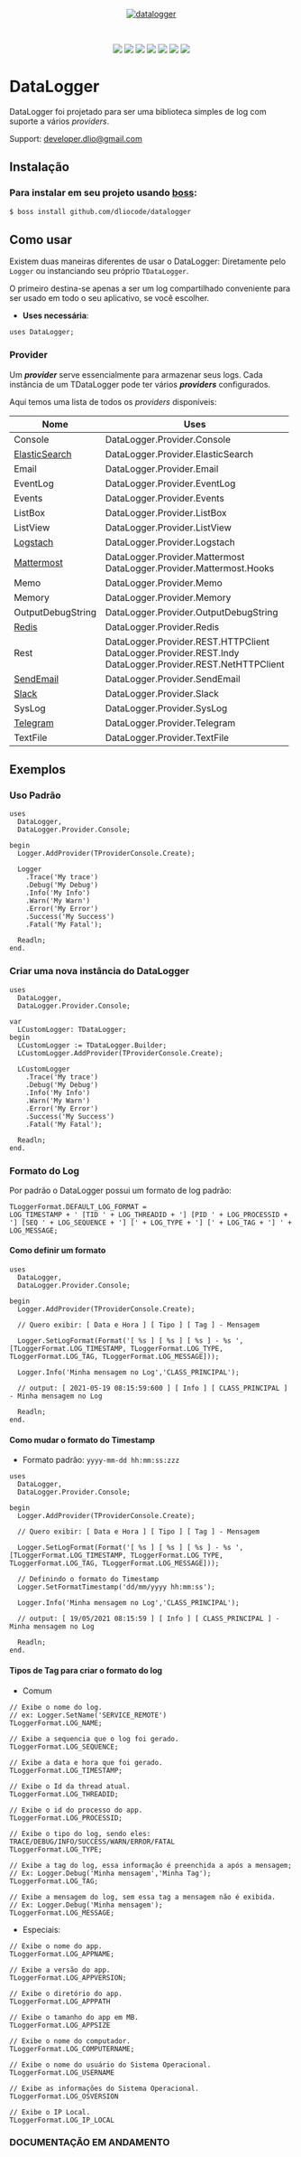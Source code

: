 <p align="center">
  <a href="https://user-images.githubusercontent.com/54585337/123354958-0f374800-d53b-11eb-8a2b-9c7041cfff47.png">
    <img alt="datalogger" src="https://user-images.githubusercontent.com/54585337/123354958-0f374800-d53b-11eb-8a2b-9c7041cfff47.png">
  </a>  
</p>
<br>
<p align="center">
  <img src="https://img.shields.io/github/v/release/dliocode/datalogger?style=flat-square">
  <img src="https://img.shields.io/github/stars/dliocode/datalogger?style=flat-square">
  <img src="https://img.shields.io/github/forks/dliocode/datalogger?style=flat-square">
  <img src="https://img.shields.io/github/contributors/dliocode/datalogger?color=orange&style=flat-square">
  <img src="https://tokei.rs/b1/github/dliocode/datalogger?color=red&category=lines">
  <img src="https://tokei.rs/b1/github/dliocode/datalogger?color=green&category=code">
  <img src="https://tokei.rs/b1/github/dliocode/datalogger?color=yellow&category=files">
</p>

# DataLogger

DataLogger foi projetado para ser uma biblioteca simples de log com suporte a vários _providers_.

Support: developer.dlio@gmail.com

## Instalação

### Para instalar em seu projeto usando [boss](https://github.com/HashLoad/boss):
```sh
$ boss install github.com/dliocode/datalogger
```

## Como usar

Existem duas maneiras diferentes de usar o DataLogger: 
Diretamente pelo ``` Logger ``` ou instanciando seu próprio ``` TDataLogger ```.

O primeiro destina-se apenas a ser um log compartilhado conveniente para ser usado em todo o seu aplicativo, se você escolher.

* **Uses necessária**: 
```
uses DataLogger;
``` 

### Provider

Um **_provider_** serve essencialmente para armazenar seus logs. 
Cada instância de um TDataLogger pode ter vários **_providers_** configurados.

Aqui temos uma lista de todos os _providers_ disponíveis:

|  Nome | Uses  |
| ------------ | ------------ |
| Console | DataLogger.Provider.Console |
| [ElasticSearch](https://www.elastic.co/pt/what-is/elasticsearch) | DataLogger.Provider.ElasticSearch |
| Email | DataLogger.Provider.Email |
| EventLog | DataLogger.Provider.EventLog |
| Events | DataLogger.Provider.Events |
| ListBox | DataLogger.Provider.ListBox |
| ListView | DataLogger.Provider.ListView |
| [Logstach](https://www.elastic.co/pt/logstash/) | DataLogger.Provider.Logstach |
| [Mattermost](https://mattermost.com/) | DataLogger.Provider.Mattermost<br />DataLogger.Provider.Mattermost.Hooks |
| Memo | DataLogger.Provider.Memo |
| Memory | DataLogger.Provider.Memory |
| OutputDebugString | DataLogger.Provider.OutputDebugString |
| [Redis](https://redis.io/) | DataLogger.Provider.Redis |
| Rest | DataLogger.Provider.REST.HTTPClient<br />DataLogger.Provider.REST.Indy<br />DataLogger.Provider.REST.NetHTTPClient  |
| [SendEmail](https://github.com/dliocode/sendemail) | DataLogger.Provider.SendEmail |
| [Slack](https://slack.com/) | DataLogger.Provider.Slack |
| SysLog | DataLogger.Provider.SysLog |
| [Telegram](https://core.telegram.org/) | DataLogger.Provider.Telegram |
| TextFile | DataLogger.Provider.TextFile |

## Exemplos

### Uso Padrão

```delphi
uses
  DataLogger,
  DataLogger.Provider.Console;

begin
  Logger.AddProvider(TProviderConsole.Create);

  Logger
    .Trace('My trace')
    .Debug('My Debug')
    .Info('My Info')
    .Warn('My Warn')
    .Error('My Error')
    .Success('My Success')
    .Fatal('My Fatal');

  Readln;
end.
```
### Criar uma nova instância do DataLogger

```delphi
uses
  DataLogger,
  DataLogger.Provider.Console;

var
  LCustomLogger: TDataLogger;
begin
  LCustomLogger := TDataLogger.Builder;
  LCustomLogger.AddProvider(TProviderConsole.Create);

  LCustomLogger
    .Trace('My trace')
    .Debug('My Debug')
    .Info('My Info')
    .Warn('My Warn')
    .Error('My Error')
    .Success('My Success')
    .Fatal('My Fatal');

  Readln;
end.
```

### Formato do Log

Por padrão o DataLogger possui um formato de log padrão: 
```
TLoggerFormat.DEFAULT_LOG_FORMAT = 
LOG_TIMESTAMP + ' [TID ' + LOG_THREADID + '] [PID ' + LOG_PROCESSID + '] [SEQ ' + LOG_SEQUENCE + '] [' + LOG_TYPE + '] [' + LOG_TAG + '] ' + LOG_MESSAGE;
```

#### Como definir um formato

```delphi
uses
  DataLogger,
  DataLogger.Provider.Console;

begin
  Logger.AddProvider(TProviderConsole.Create);

  // Quero exibir: [ Data e Hora ] [ Tipo ] [ Tag ] - Mensagem

  Logger.SetLogFormat(Format('[ %s ] [ %s ] [ %s ] - %s ',[TLoggerFormat.LOG_TIMESTAMP, TLoggerFormat.LOG_TYPE, TLoggerFormat.LOG_TAG, TLoggerFormat.LOG_MESSAGE]));

  Logger.Info('Minha mensagem no Log','CLASS_PRINCIPAL');
  
  // output: [ 2021-05-19 08:15:59:600 ] [ Info ] [ CLASS_PRINCIPAL ] - Minha mensagem no Log

  Readln;
end.
```

#### Como mudar o formato do Timestamp
* Formato padrão: `yyyy-mm-dd hh:mm:ss:zzz`

```delphi
uses
  DataLogger,
  DataLogger.Provider.Console;

begin
  Logger.AddProvider(TProviderConsole.Create);

  // Quero exibir: [ Data e Hora ] [ Tipo ] [ Tag ] - Mensagem

  Logger.SetLogFormat(Format('[ %s ] [ %s ] [ %s ] - %s ',[TLoggerFormat.LOG_TIMESTAMP, TLoggerFormat.LOG_TYPE, TLoggerFormat.LOG_TAG, TLoggerFormat.LOG_MESSAGE]));

  // Definindo o formato do Timestamp
  Logger.SetFormatTimestamp('dd/mm/yyyy hh:mm:ss');

  Logger.Info('Minha mensagem no Log','CLASS_PRINCIPAL');

  // output: [ 19/05/2021 08:15:59 ] [ Info ] [ CLASS_PRINCIPAL ] - Minha mensagem no Log

  Readln;
end.
```

#### Tipos de Tag para criar o formato do log
* Comum 

```
// Exibe o nome do log.
// ex: Logger.SetName('SERVICE_REMOTE')
TLoggerFormat.LOG_NAME;

// Exibe a sequencia que o log foi gerado.
TLoggerFormat.LOG_SEQUENCE;

// Exibe a data e hora que foi gerado.
TLoggerFormat.LOG_TIMESTAMP;

// Exibe o Id da thread atual.
TLoggerFormat.LOG_THREADID;

// Exibe o id do processo do app.
TLoggerFormat.LOG_PROCESSID;

// Exibe o tipo do log, sendo eles: TRACE/DEBUG/INFO/SUCCESS/WARN/ERROR/FATAL
TLoggerFormat.LOG_TYPE;

// Exibe a tag do log, essa informação é preenchida a após a mensagem;
// Ex: Logger.Debug('Minha mensagem','Minha Tag');
TLoggerFormat.LOG_TAG;

// Exibe a mensagem do log, sem essa tag a mensagem não é exibida.
// Ex: Logger.Debug('Minha mensagem');
TLoggerFormat.LOG_MESSAGE;
```

* Especiais:

```
// Exibe o nome do app.
TLoggerFormat.LOG_APPNAME;

// Exibe a versão do app.
TLoggerFormat.LOG_APPVERSION;

// Exibe o diretório do app.
TLoggerFormat.LOG_APPPATH

// Exibe o tamanho do app em MB.
TLoggerFormat.LOG_APPSIZE

// Exibe o nome do computador.
TLoggerFormat.LOG_COMPUTERNAME;

// Exibe o nome do usuário do Sistema Operacional.
TLoggerFormat.LOG_USERNAME

// Exibe as informações do Sistema Operacional.
TLoggerFormat.LOG_OSVERSION

// Exibe o IP Local.
TLoggerFormat.LOG_IP_LOCAL

```

### **DOCUMENTAÇÃO EM ANDAMENTO**

